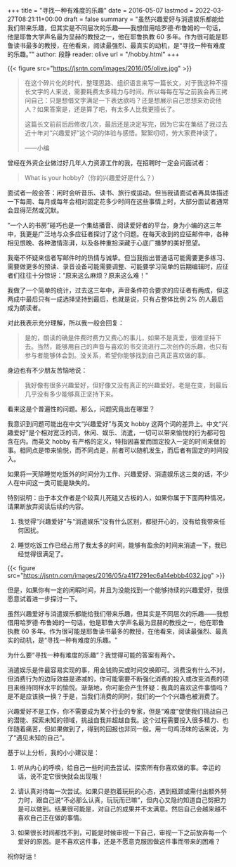 +++
title = "寻找一种有难度的乐趣"
date = 2016-05-07
lastmod = 2022-03-27T08:21:11+00:00
draft = false
summary = "虽然兴趣爱好与消遣娱乐都能给我们带来乐趣，但其实是不同层次的乐趣——我想借用哈罗德·布鲁姆的一句话，他是耶鲁大学声名最为显赫的教授之一，他在耶鲁执教 60 多年。作为很可能是耶鲁读书最多的教授，在他看来，阅读最强烈、最真实的动机，是“寻找一种有难度的乐趣。”"
author: 段静
reader: olive
url = "/hobby.html"
+++

{{< figure src="https://jsntn.com/images/2016/05/olive.jpg" >}}

> 在这个碎片化的时代，整理思路、组织语言来写一篇长文，对于我这种不擅长文字的人来说，需要耗费太多精力与时间。所以每每在写之前我会再三拷问自己：只是想借文字满足一下表达欲吗？还是想展示自己思想来劝说他人？如果答案是，还是算了吧，有太多人比我更擅长了。
>
> 这篇长文前前后后修改几次，最后还是决定写完，因为它实在集结了我过去近十年对“兴趣爱好”这个词的体验与感悟。絮絮叨叨，劳大家费神读了。
>
> ——小编

曾经在外资企业做过好几年人力资源工作的我，在招聘时一定会问面试者：

> What is your hobby?（你的兴趣爱好是什么？）

面试者一般会答：闲时会听音乐、读书、旅行或运动。但当我请面试者再具体描述一下每周、每月或每年会相对固定花多少时间在这些事情上时，大部分面试者通常会显得茫然或沉默。

“一个人的书房”碰巧也是一个集结播音、阅读爱好者的平台，身为小编的这三年中，我更是广泛地与众多应征者探讨了这个问题。在每天收到的应征邮件中，各种相见恨晚、各种激情澎湃，以及各种重拾深藏于心底广播梦的美好愿望。

我毫不怀疑来信者写邮件时的热情与诚挚。但当我指出普通话可能需要更多练习、需要做更多的预读、录音设备可能需要调整、可能要学习简单的后期编辑时，应征者们往往十分惊讶：“原来这么麻烦？原来这么难！"

我做了一个简单的统计，过去这三年中，声音条件符合要求的应征者有两成，但这两成中最后只有一成选择坚持到最后，也就是说，只有占整体比例 2% 的人最后成为朗读者。

对此我表示充分理解，所以我一般会回复：

> 是的，朗读的确是件费时费力又费心的事儿，如果不是真爱，很难坚持下去。当然，能够用自己的声音与喜欢的书交流进行二次创作的乐趣，也只有参与者能够体会到。没关系，希望你能够找到自己真正喜欢做的事。

身边也有不少朋友苦恼地说：

> 我好像有很多兴趣爱好，但好像又没有真正的兴趣爱好。老是在变，到最后几乎没有多少能够真正坚持下来。

看来这是个普遍性的问题。那么，问题究竟出在哪里？

我意识到问题可能出在中文“兴趣爱好”与英文 hobby 这两个词的差异上。中文“兴趣爱好”是个相对宽泛的词，休闲、娱乐、消遣，一切可以带来愉悦的行为都可包含在内。而英文
hobby 有严格的定义，特指因喜爱而固定投入一定的时间来做的事。相同点是带来愉悦，而不同点是，前者可以随机发生，而后者有固定的时间投入。

如果将一天除睡觉吃饭外的时间分为工作、兴趣爱好、消遣娱乐这三类的话，不少人在中间这一类可能是缺失的。

特别说明：由于本文作者是个较真儿死磕又古板的人，如果你属于下面两种情况，请果断放弃阅读后续的内容。

1.  我觉得“兴趣爱好”与“消遣娱乐”没有什么区别，都挺开心的，没有给我带来任何困扰。

2.  睡觉吃饭工作已经占用了我太多的时间，能够有盈余的时间来消遣一下，我已经觉得很满足了。

{{< figure src="https://jsntn.com/images/2016/05/a41f7291ec6a14ebbb4032.jpg" >}}

但是，如果你有一定的闲暇时间，并且为没能找到一个能够持续的兴趣爱好，我很愿意试着进一步探讨一下。

虽然兴趣爱好与消遣娱乐都能给我们带来乐趣，但其实是不同层次的乐趣——我想借用哈罗德·布鲁姆的一句话，他是耶鲁大学声名最为显赫的教授之一，他在耶鲁执教 60 多年。作为很可能是耶鲁读书最多的教授，在他看来，阅读最强烈、最真实的动机，是“寻找一种有难度的乐趣。"

为什么要“寻找一种有难度的乐趣”？我觉得可能的答案有两个。

消遣娱乐是件最容易实现的事，用金钱购买或时间交换即可。消费没有什么不对，但消费行为的边际效益是递减的，你可能需要不断强化消费的投入或改变消费的项目来维持同样水平的愉悦。渐渐地，你可能会产生怀疑：我真的喜欢这件事情吗？是不是应该换一换？于是，当我们消费的同时，我们的一个个兴趣也被消费了。

兴趣爱好不是工作，你不需要成为某个行业的专家，但是“难度”促使我们挑战自己的潜能、探索未知的领域，挑战自我并超越自我。这个过程需要投入很多精力、也伴随着痛苦，但如果做到了，得到的回报也非同一般。用一句鸡汤味的话来说，为了“遇见未知的自己”。

基于以上分析，我的小小建议是：

1.  听从内心的呼唤，给自己一些时间去尝试、探索所有你喜欢做的事。幸运的话，说不定它很快就会出现哦！

2.  请认真对待每一次尝试。如果只是抱着玩玩的心态，遇到瓶颈或需付出额外努力时，跟自己说“不必那么认真，玩玩而已嘛”，但内心又隐约知道自己努把力是可以做到。结果很可能是，对自己的成果并不太满意。然后自己会越来越不喜欢自己正在做的事情。

3.  如果很长时间都找不到，可能是时候审视一下自己，审视一下之前放弃每一个爱好的原因。是不喜欢这件事，还是不愿意克服因做这件事而带来的困难？

祝你好运！